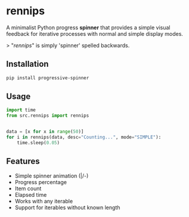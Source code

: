 # rennips

A minimalist Python progress **spinner** that provides a simple visual feedback for iterative processes with normal and simple display modes.

\> "*rennips*" is simply 'spinner' spelled backwards. 



## Installation

```bash
pip install progressive-spinner
```



## Usage

```python
import time
from src.rennips import rennips


data = [x for x in range(50)]
for i in rennips(data, desc="Counting...", mode="SIMPLE"):
    time.sleep(0.05)
```



## Features

- Simple spinner animation (|/-\)
- Progress percentage
- Item count
- Elapsed time
- Works with any iterable
- Support for iterables without known length

